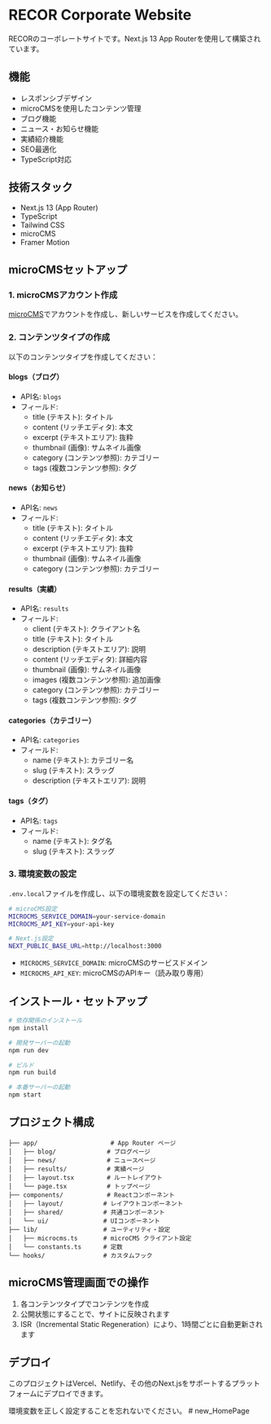 # RECOR Corporate Website

RECORのコーポレートサイトです。Next.js 13 App Routerを使用して構築されています。

## 機能

- レスポンシブデザイン
- microCMSを使用したコンテンツ管理
- ブログ機能
- ニュース・お知らせ機能
- 実績紹介機能
- SEO最適化
- TypeScript対応

## 技術スタック

- Next.js 13 (App Router)
- TypeScript
- Tailwind CSS
- microCMS
- Framer Motion

## microCMSセットアップ

### 1. microCMSアカウント作成

[microCMS](https://microcms.io/)でアカウントを作成し、新しいサービスを作成してください。

### 2. コンテンツタイプの作成

以下のコンテンツタイプを作成してください：

#### blogs（ブログ）
- API名: `blogs`
- フィールド:
  - title (テキスト): タイトル
  - content (リッチエディタ): 本文
  - excerpt (テキストエリア): 抜粋
  - thumbnail (画像): サムネイル画像
  - category (コンテンツ参照): カテゴリー
  - tags (複数コンテンツ参照): タグ

#### news（お知らせ）
- API名: `news`
- フィールド:
  - title (テキスト): タイトル
  - content (リッチエディタ): 本文
  - excerpt (テキストエリア): 抜粋
  - thumbnail (画像): サムネイル画像
  - category (コンテンツ参照): カテゴリー

#### results（実績）
- API名: `results`
- フィールド:
  - client (テキスト): クライアント名
  - title (テキスト): タイトル
  - description (テキストエリア): 説明
  - content (リッチエディタ): 詳細内容
  - thumbnail (画像): サムネイル画像
  - images (複数コンテンツ参照): 追加画像
  - category (コンテンツ参照): カテゴリー
  - tags (複数コンテンツ参照): タグ

#### categories（カテゴリー）
- API名: `categories`
- フィールド:
  - name (テキスト): カテゴリー名
  - slug (テキスト): スラッグ
  - description (テキストエリア): 説明

#### tags（タグ）
- API名: `tags`
- フィールド:
  - name (テキスト): タグ名
  - slug (テキスト): スラッグ

### 3. 環境変数の設定

`.env.local`ファイルを作成し、以下の環境変数を設定してください：

```bash
# microCMS設定
MICROCMS_SERVICE_DOMAIN=your-service-domain
MICROCMS_API_KEY=your-api-key

# Next.js設定
NEXT_PUBLIC_BASE_URL=http://localhost:3000
```

- `MICROCMS_SERVICE_DOMAIN`: microCMSのサービスドメイン
- `MICROCMS_API_KEY`: microCMSのAPIキー（読み取り専用）

## インストール・セットアップ

```bash
# 依存関係のインストール
npm install

# 開発サーバーの起動
npm run dev

# ビルド
npm run build

# 本番サーバーの起動
npm start
```

## プロジェクト構成

```
├── app/                    # App Router ページ
│   ├── blog/              # ブログページ
│   ├── news/              # ニュースページ
│   ├── results/           # 実績ページ
│   ├── layout.tsx         # ルートレイアウト
│   └── page.tsx           # トップページ
├── components/            # Reactコンポーネント
│   ├── layout/           # レイアウトコンポーネント
│   ├── shared/           # 共通コンポーネント
│   └── ui/               # UIコンポーネント
├── lib/                  # ユーティリティ・設定
│   ├── microcms.ts       # microCMS クライアント設定
│   └── constants.ts      # 定数
└── hooks/                # カスタムフック
```

## microCMS管理画面での操作

1. 各コンテンツタイプでコンテンツを作成
2. 公開状態にすることで、サイトに反映されます
3. ISR（Incremental Static Regeneration）により、1時間ごとに自動更新されます

## デプロイ

このプロジェクトはVercel、Netlify、その他のNext.jsをサポートするプラットフォームにデプロイできます。

環境変数を正しく設定することを忘れないでください。 #   n e w _ H o m e P a g e  
 